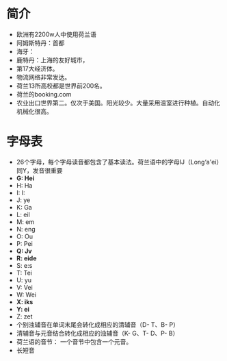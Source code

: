 # 简介
- 欧洲有2200w人中使用荷兰语
- 阿姆斯特丹：首都
- 海牙：
- 鹿特丹：上海的友好城市，
- 第17大经济体。
- 物流网络非常发达。
- 荷兰13所高校都是世界前200名。
- 荷兰的booking.com
- 农业出口世界第二。仅次于美国。阳光较少。大量采用温室进行种植。自动化机械化很高。
# 字母表
- 26个字母，每个字母读音都包含了基本读法。荷兰语中的字母IJ（Long‘a'ei）同Y，发音很重要
- **G: Hei**
- H: Ha
- I: I:
- J: ye
- K: Ga
- L: eil
- M: em
- N: eng
- O: Ou
- P: Pei
- **Q: Jv**
- **R: eide**
- S: e:s
- T: Tei
- U: yu
- V: Vei
- W: Wei
- **X: iks**
- **Y: ei**
- Z: zet
- 个别浊辅音在单词末尾会转化成相应的清辅音（D- T、B- P）
- 清辅音与元音结合转化成相应的浊辅音（K- G、T- D、P- B）
- 荷兰语的音节： 一个音节中包含一个元音。
- 长短音
